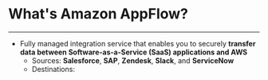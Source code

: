 # What's Amazon AppFlow?
---

* Fully managed integration service that enables you to securely **transfer data between Software-as-a-Service (SaaS) applications and AWS**
	* Sources: **Salesforce**, **SAP**, **Zendesk**, **Slack**, and **ServiceNow**
	* Destinations: 